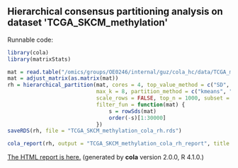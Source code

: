 
## Hierarchical consensus partitioning analysis on dataset 'TCGA_SKCM_methylation'

Runnable code:

```r
library(cola)
library(matrixStats)

mat = read.table("/omics/groups/OE0246/internal/guz/cola_hc/data/TCGA_methylation/data/TCGA.SKCM.sampleMap__HumanMethylation450.gz", header = TRUE, row.names = 1)
mat = adjust_matrix(as.matrix(mat))
rh = hierarchical_partition(mat, cores = 4, top_value_method = c("SD", "ATC"),
                            max_k = 8, partition_method = c("kmeans", "skmeans"),
                            scale_rows = FALSE, top_n = 1000, subset = 500, group_diff = 0.25, min_n_signatures = 1000,
                            filter_fun = function(mat) {
                                s = rowSds(mat)
                                order(-s)[1:30000]
                            })
saveRDS(rh, file = "TCGA_SKCM_methylation_cola_rh.rds")

cola_report(rh, output = "TCGA_SKCM_methylation_cola_rh_report", title = "cola Report for Hierarchical Partitioning - 'TCGA_SKCM_methylation'")
```

[The HTML report is here.](https://cola-rh.github.io/TCGA_SKCM_methylation/TCGA_SKCM_methylation_cola_rh_report/cola_hc.html) (generated by __cola__ version 2.0.0, R 4.1.0.)

